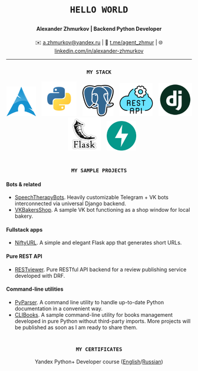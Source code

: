 # <p align="center">`HELLO WORLD`</p>
#### <p align="center">Alexander Zhmurkov | Backend Python Developer</p>
<p align="center">✉️ <a href="mailto:a.zhmurkov@yandex.ru">a.zhmurkov@yandex.ru</a> | 💬 <a href="https://t.me/agent_zhmur">t.me/agent_zhmur</a> | 🌐 <a href="https://linkedin.com/in/alexander-zhmurkov">linkedin.com/in/alexander-zhmurkov</a></p>

---

### <p align="center">`MY STACK`</p>
<div align="center">
<img alt text="Arch Linux" width=80 height=80 src="https://github.com/zhmur-dev/zhmur-dev/blob/main/img/arch_linux.png">&nbsp;&nbsp;&nbsp;</img>
<img alt text="Python" width=95 height=95 src="https://github.com/zhmur-dev/zhmur-dev/blob/main/img/python.png">&nbsp;&nbsp;&nbsp;</img>
<img alt text="PostgreSQL" width=85 height=85 src="https://github.com/zhmur-dev/zhmur-dev/blob/main/img/postgresql.png">&nbsp;&nbsp;&nbsp;</img>
<img alt text="REST API" width=90 height=90 src="https://github.com/zhmur-dev/zhmur-dev/blob/main/img/rest_api.png">&nbsp;&nbsp;&nbsp;</img>
<img alt text="Django" width=90 height=90 src="https://github.com/zhmur-dev/zhmur-dev/blob/main/img/django.png">&nbsp;&nbsp;&nbsp;</img>
<img alt text="Flask" width=90 height=90 src="https://github.com/zhmur-dev/zhmur-dev/blob/main/img/flask.png">&nbsp;&nbsp;&nbsp;</img>
<img alt text="FastAPI" width=80 height=80 src="https://github.com/zhmur-dev/zhmur-dev/blob/main/img/fastapi.png"></img>
<br></br>
</div>

### <p align="center">`MY SAMPLE PROJECTS`</p>
#### Bots & related
* <a href="https://github.com/zhmur-dev/SpeechTherapyBots">SpeechTherapyBots</a>. Heavily customizable Telegram + VK bots interconnected via universal Django backend.
* <a href="https://github.com/zhmur-dev/VKBakersShop">VKBakersShop</a>. A sample VK bot functioning as a shop window for local bakery.
#### Fullstack apps
* <a href="https://github.com/zhmur-dev/NiftyURL">NiftyURL</a>. A simple and elegant Flask app that generates short URLs.
#### Pure REST API
* <a href="https://github.com/zhmur-dev/RESTviewer">RESTviewer</a>. Pure RESTful API backend for a review publishing service developed with DRF.
#### Command-line utilities
* <a href="https://github.com/zhmur-dev/PyParser">PyParser</a>. A command line utility to handle up-to-date Python documentation in a convenient way.
* <a href="https://github.com/zhmur-dev/CLIBooks">CLIBooks</a>. A sample command-line utility for books management developed in pure Python without third-party imports.
More projects will be published as soon as I am ready to share them.<br></br>

### <p align="center">`MY CERTIFICATES`</p>
<p align="center">
Yandex Python+ Developer course (<a href="https://github.com/zhmur-dev/zhmur-dev/blob/main/%D0%A1ertificate_ENG_%D0%96%D0%BC%D1%83%D1%80%D0%BA%D0%BE%D0%B2_2024-5483-001.pdf">English</a>/<a href="https://github.com/zhmur-dev/zhmur-dev/blob/main/%D0%94%D0%B8%D0%BF%D0%BB%D0%BE%D0%BC_RU_%D0%96%D0%BC%D1%83%D1%80%D0%BA%D0%BE%D0%B2_2024-5483-001.pdf">Russian</a>)
</p>
